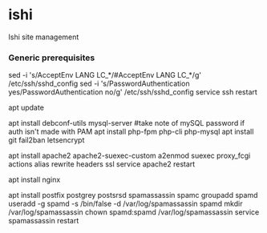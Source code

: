 # ishi
Ishi site management

### Generic prerequisites
sed -i 's/AcceptEnv LANG LC_\*/#AcceptEnv LANG LC_\*/g' /etc/ssh/sshd_config
sed -i 's/PasswordAuthentication yes/PasswordAuthentication no/g' /etc/ssh/sshd_config
service ssh restart

apt update

apt install debconf-utils mysql-server #take note of mySQL password if auth isn't made with PAM
apt install php-fpm php-cli php-mysql
apt install git fail2ban letsencrypt

apt install apache2 apache2-suexec-custom
a2enmod suexec proxy_fcgi actions alias rewrite headers ssl
service apache2 restart

apt install nginx

apt install postfix postgrey postsrsd spamassassin spamc
groupadd spamd
useradd -g spamd -s /bin/false -d /var/log/spamassassin spamd
mkdir /var/log/spamassassin
chown spamd:spamd /var/log/spamassassin
service spamassassin restart

